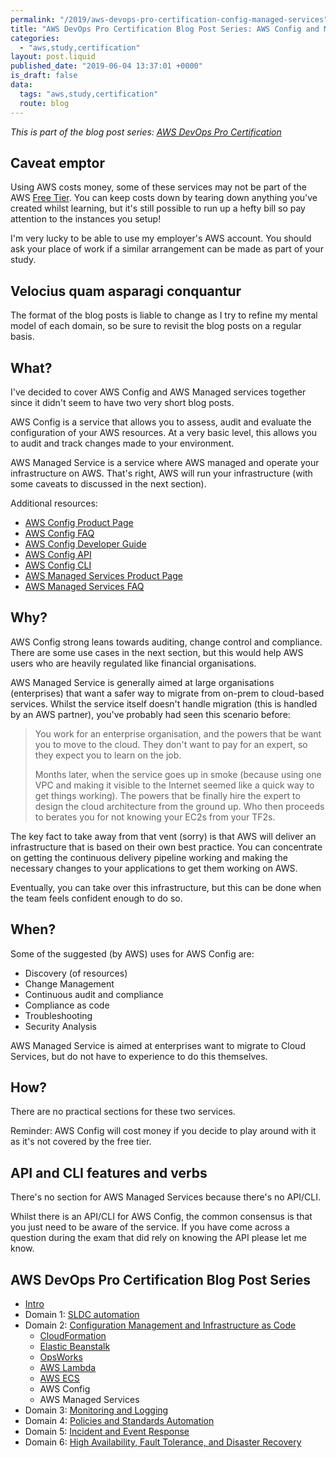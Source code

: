 ```yaml
---
permalink: "/2019/aws-devops-pro-certification-config-managed-services"
title: "AWS DevOps Pro Certification Blog Post Series: AWS Config and Managed Services"
categories:
  - "aws,study,certification"
layout: post.liquid
published_date: "2019-06-04 13:37:01 +0000"
is_draft: false
data:
  tags: "aws,study,certification"
  route: blog
---
```


_This is part of the blog post series: [AWS DevOps Pro Certification](/2019/aws-devops-pro-certification-intro/)_

## Caveat emptor

Using AWS costs money, some of these services may not be part of the AWS [Free Tier][aws_free_tier]. You can keep costs down by tearing down anything you've created whilst learning, but it's still possible to run up a hefty bill so pay attention to the instances you setup!

I'm very lucky to be able to use my employer's AWS account. You should ask your place of work if a similar arrangement can be made as part of your study.

## Velocius quam asparagi conquantur

The format of the blog posts is liable to change as I try to refine my mental model of each domain, so be sure to revisit the blog posts on a regular basis.

## What?

I've decided to cover AWS Config and AWS Managed services together since it didn't seem to have two very short blog posts.

AWS Config is a service that allows you to assess, audit and evaluate the configuration of your AWS resources. At a very basic level, this allows you to audit and track changes made to your environment.

AWS Managed Service is a service where AWS managed and operate your infrastructure on AWS. That's right, AWS will run your infrastructure (with some caveats to discussed in the next section).

Additional resources:

- [AWS Config Product Page][aws_config]
- [AWS Config FAQ][docs_config_faq]
- [AWS Config Developer Guide][docs_config_dg]
- [AWS Config API][docs_config_api]
- [AWS Config CLI][docs_config_cli]
- [AWS Managed Services Product Page][aws_managed_services]
- [AWS Managed Services FAQ][docs_managed_services_faq]

## Why?

AWS Config strong leans towards auditing, change control and compliance. There are some use cases in the next section, but this would help AWS users who are heavily regulated like financial organisations.

AWS Managed Service is generally aimed at large organisations (enterprises) that want a safer way to migrate from on-prem to cloud-based services. Whilst the service itself doesn't handle migration (this is handled by an AWS partner), you've probably had seen this scenario before:

> You work for an enterprise organisation, and the powers that be want you to move to the cloud. They don't want to pay for an expert, so they expect you to learn on the job.
>
> Months later, when the service goes up in smoke (because using one VPC and making it visible to the Internet seemed like a quick way to get things working). The powers that be finally hire the expert to design the cloud architecture from the ground up. Who then proceeds to berates you for not knowing your EC2s from your TF2s.

The key fact to take away from that vent (sorry) is that AWS will deliver an infrastructure that is based on their own best practice. You can concentrate on getting the continuous delivery pipeline working and making the necessary changes to your applications to get them working on AWS.

Eventually, you can take over this infrastructure, but this can be done when the team feels confident enough to do so.

## When?

Some of the suggested (by AWS) uses for AWS Config are:

- Discovery (of resources)
- Change Management
- Continuous audit and compliance
- Compliance as code
- Troubleshooting
- Security Analysis

AWS Managed Service is aimed at enterprises want to migrate to Cloud Services, but do not have to experience to do this themselves.

## How?

There are no practical sections for these two services.

Reminder: AWS Config will cost money if you decide to play around with it as it's not covered by the free tier.

## API and CLI features and verbs

There's no section for AWS Managed Services because there's no API/CLI.

Whilst there is an API/CLI for AWS Config, the common consensus is that you just need to be aware of the service. If you have come across a question during the exam that did rely on knowing the API please let me know.

[aws_free_tier]: https://aws.amazon.com/free/
[aws_config]: https://aws.amazon.com/config/
[docs_config_dg]: https://docs.aws.amazon.com/config/latest/developerguide/WhatIsConfig.html
[docs_config_faq]: https://aws.amazon.com/config/faq/
[docs_config_api]: https://docs.aws.amazon.com/config/latest/APIReference/Welcome.html
[docs_config_cli]: https://docs.aws.amazon.com/cli/latest/reference/configservice/index.html
[aws_managed_services]: https://aws.amazon.com/managed-services/
[docs_managed_services_faq]: https://aws.amazon.com/managed-services/faqs/

## AWS DevOps Pro Certification Blog Post Series

- [Intro](/2019/aws-devops-pro-certification-intro/)
- Domain 1: [SLDC automation](/2019/aws-devops-pro-certification-sdlc-intro/)
- Domain 2: [Configuration Management and Infrastructure as Code](/2019/aws-devops-pro-certification-configuration-management-and-infrastructure-as-code-intro)
  - [CloudFormation](/2019/aws-devops-pro-certification-cloudformation)
  - [Elastic Beanstalk](/2019/aws-devops-pro-certification-elastic-beanstalk)
  - [OpsWorks](/2019/aws-devops-pro-certification-opsworks)
  - [AWS Lambda](/2019/aws-devops-pro-certification-lambda/)
  - [AWS ECS](/2019/aws-devops-pro-certification-ecs)
  - AWS Config
  - AWS Managed Services
- Domain 3: [Monitoring and Logging](/2019/aws-devops-pro-certification-monitoring-and-logging)
- Domain 4: [Policies and Standards Automation](/2019/aws-devops-pro-certification-policy-standards-automation/)
- Domain 5: [Incident and Event Response](/2019/aws-devops-pro-certification-incident-and-event-response/)
- Domain 6: [High Availability, Fault Tolerance, and Disaster Recovery](/2019/aws-devops-pro-certification-high-availability-fault-tolerance-disaster-recover/)

